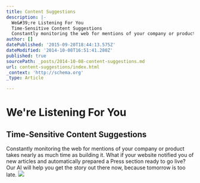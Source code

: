 ```yaml
---
title: Content Suggestions
description: |-
  We&#39;re Listening For You
  Time-Sensitive Content Suggestions
  Constantly monitoring the web for mentions of your company or product takes nearly as much time a
author: []
datePublished: '2015-09-20T18:44:13.575Z'
dateModified: '2014-10-08T16:51:41.280Z'
published: true
sourcePath: _posts/2014-10-08-content-suggestions.md
url: content-suggestions/index.html
_context: 'http://schema.org'
_type: Article

---
```

# We're Listening For You

## Time-Sensitive Content Suggestions

Constantly monitoring the web for mentions of your company or product takes nearly as much time as building it. What if your website notified you of new articles and automatically prepared a Press section ready to go live? Our AI will help you get the story out there now, because tomorrow is too late.
![](https://s3-us-west-2.amazonaws.com/cdn.thegrid.io/posts/Content+Suggestions.png)